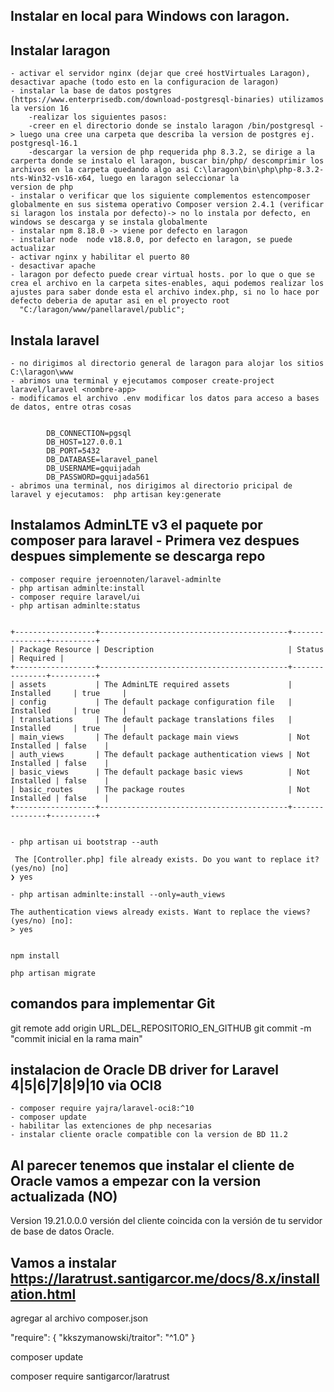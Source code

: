 

## Instalar en local para Windows con laragon.
## Instalar laragon 
  
    - activar el servidor nginx (dejar que creé hostVirtuales Laragon), desactivar apache (todo esto en la configuracion de laragon)
    - instalar la base de datos postgres (https://www.enterprisedb.com/download-postgresql-binaries) utilizamos la version 16
        -realizar los siguientes pasos:
        -creer en el directorio donde se instalo laragon /bin/postgresql -> luego una cree una carpeta que describa la version de postgres ej. postgresql-16.1
        -descargar la version de php requerida php 8.3.2, se dirige a la carperta donde se instalo el laragon, buscar bin/php/ descomprimir los archivos en la carpeta quedando algo asi C:\laragon\bin\php\php-8.3.2-nts-Win32-vs16-x64, luego en laragon seleccionar la               version de php
    - instalar o verificar que los siguiente complementos estencomposer globalmente en sus sistema operativo Composer version 2.4.1 (verificar si laragon los instala por defecto)-> no lo instala por defecto, en windows se descarga y se instala globalmente
    - instalar npm 8.18.0 -> viene por defecto en laragon
    - instalar node  node v18.8.0, por defecto en laragon, se puede actualizar
    - activar nginx y habilitar el puerto 80 
    - desactivar apache
    - laragon por defecto puede crear virtual hosts. por lo que o que se crea el archivo en la carpeta sites-enables, aqui podemos realizar los ajustes para saber donde esta el archivo index.php, si no lo hace por defecto deberia de aputar asi en el proyecto root     
      "C:/laragon/www/panellaravel/public";

## Instala laravel
    - no dirigimos al directorio general de laragon para alojar los sitios C:\laragon\www
    - abrimos una terminal y ejecutamos composer create-project laravel/laravel <nombre-app>
    - modificamos el archivo .env modificar los datos para acceso a bases de datos, entre otras cosas


            DB_CONNECTION=pgsql
            DB_HOST=127.0.0.1
            DB_PORT=5432
            DB_DATABASE=laravel_panel
            DB_USERNAME=gquijadah
            DB_PASSWORD=gquijada561
    - abrimos una terminal, nos dirigimos al directorio pricipal de laravel y ejecutamos:  php artisan key:generate

## Instalamos AdminLTE v3 el paquete por composer para laravel - Primera vez despues despues simplemente se descarga repo
    
    - composer require jeroennoten/laravel-adminlte
    - php artisan adminlte:install
    - composer require laravel/ui
    - php artisan adminlte:status

    
    +------------------+------------------------------------------+---------------+----------+
    | Package Resource | Description                              | Status        | Required |
    +------------------+------------------------------------------+---------------+----------+
    | assets           | The AdminLTE required assets             | Installed     | true     |
    | config           | The default package configuration file   | Installed     | true     |
    | translations     | The default package translations files   | Installed     | true     |
    | main_views       | The default package main views           | Not Installed | false    |
    | auth_views       | The default package authentication views | Not Installed | false    |
    | basic_views      | The default package basic views          | Not Installed | false    |
    | basic_routes     | The package routes                       | Not Installed | false    |
    +------------------+------------------------------------------+---------------+----------+


    - php artisan ui bootstrap --auth

     The [Controller.php] file already exists. Do you want to replace it? (yes/no) [no]
    ❯ yes

    - php artisan adminlte:install --only=auth_views

    The authentication views already exists. Want to replace the views? (yes/no) [no]:
    > yes


    npm install

    php artisan migrate

## comandos para implementar Git

git remote add origin URL_DEL_REPOSITORIO_EN_GITHUB
git commit -m "commit inicial en la rama main"

## instalacion de Oracle DB driver for Laravel 4|5|6|7|8|9|10 via OCI8

    - composer require yajra/laravel-oci8:^10
    - composer update
    - habilitar las extenciones de php necesarias
    - instalar cliente oracle compatible con la version de BD 11.2

## Al parecer tenemos que instalar el cliente de Oracle vamos a empezar con la version actualizada (NO)

 Version 19.21.0.0.0
 versión del cliente coincida con la versión de tu servidor de base de datos Oracle. 

## Vamos a instalar https://laratrust.santigarcor.me/docs/8.x/installation.html
 agregar al archivo composer.json

"require": {
    "kkszymanowski/traitor": "^1.0"
}

composer update

composer require santigarcor/laratrust



